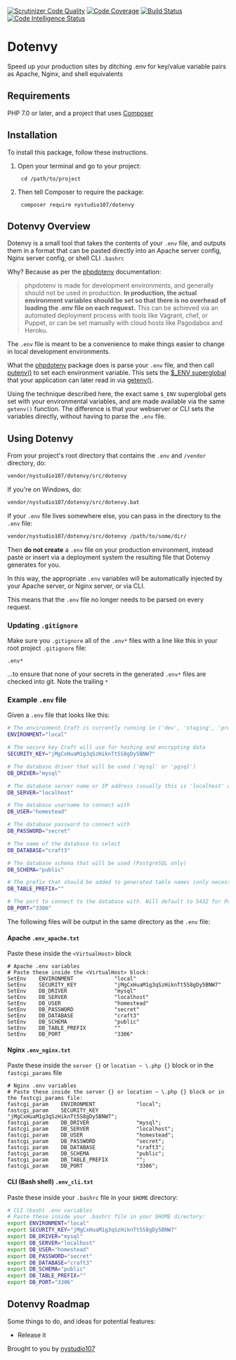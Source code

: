 [![Scrutinizer Code Quality](https://scrutinizer-ci.com/g/nystudio107/dotenvy/badges/quality-score.png?b=v1)](https://scrutinizer-ci.com/g/nystudio107/dotenvy/?branch=v1) [![Code Coverage](https://scrutinizer-ci.com/g/nystudio107/dotenvy/badges/coverage.png?b=v1)](https://scrutinizer-ci.com/g/nystudio107/dotenvy/?branch=v1) [![Build Status](https://scrutinizer-ci.com/g/nystudio107/dotenvy/badges/build.png?b=v1)](https://scrutinizer-ci.com/g/nystudio107/dotenvy/build-status/v1) [![Code Intelligence Status](https://scrutinizer-ci.com/g/nystudio107/dotenvy/badges/code-intelligence.svg?b=v1)](https://scrutinizer-ci.com/code-intelligence)

# Dotenvy

Speed up your production sites by ditching .env for key/value variable pairs as Apache, Nginx, and shell equivalents

## Requirements

PHP 7.0 or later, and a project that uses [Composer](https://getcomposer.org/)

## Installation

To install this package, follow these instructions.

1. Open your terminal and go to your project:

        cd /path/to/project

2. Then tell Composer to require the package:

        composer require nystudio107/dotenvy

## Dotenvy Overview

Dotenvy is a small tool that takes the contents of your `.env` file, and outputs them in a format that can be pasted directly into an Apache server config, Nginx server config, or shell CLI `.bashrc`

Why? Because as per the [phpdotenv](https://github.com/vlucas/phpdotenv) documentation:

> phpdotenv is made for development environments, and generally should not be used in production. **In production, the actual environment variables should be set so that there is no overhead of loading the .env file on each request.** This can be achieved via an automated deployment process with tools like Vagrant, chef, or Puppet, or can be set manually with cloud hosts like Pagodabox and Heroku.
  
  The `.env` file is meant to be a convenience to make things easier to change in local development environments.
  
  What the [phpdotenv](https://github.com/vlucas/phpdotenv) package does is parse your `.env` file, and then call [putenv()](http://php.net/manual/en/function.putenv.php) to set each environment variable. This sets the [$_ENV superglobal](http://php.net/manual/en/reserved.variables.environment.php) that your application can later read in via [getenv()](http://php.net/manual/en/function.getenv.php).
  
  Using the technique described here, the exact same `$_ENV` superglobal gets set with your environmental variables, and are made available via the same `getenv()` function. The difference is that your webserver or CLI sets the variables directly, without having to parse the `.env` file. 
  
## Using Dotenvy

From your project's root directory that contains the `.env` and `/vendor` directory, do:

```bash
vendor/nystudio107/dotenvy/src/dotenvy
```

If you're on Windows, do:
```bash
vendor/nystudio107/dotenvy/src/dotenvy.bat
```

If your `.env` file lives somewhere else, you can pass in the directory to the `.env` file:

```bash
vendor/nystudio107/dotenvy/src/dotenvy /path/to/some/dir/
```

Then **do not create** a `.env` file on your production environment, instead paste or insert via a deployment system the resulting file that Dotenvy generates for you.

In this way, the appropriate `.env` variables will be automatically injected by your Apache server, or Nginx server, or via CLI.

This means that the `.env` file no longer needs to be parsed on every request.

### Updating `.gitignore`

Make sure you `.gitignore` all of the `.env*` files with a line like this in your root project `.gitignore` file:

```
.env*
```
...to ensure that none of your secrets in the generated `.env*` files are checked into git. Note the trailing `*`

### Example `.env` file

Given a `.env` file that looks like this:

```bash
# The environment Craft is currently running in ('dev', 'staging', 'production', etc.)
ENVIRONMENT="local"

# The secure key Craft will use for hashing and encrypting data
SECURITY_KEY="jMgCxHuaM1g3qSzHiknTt5S8gDy5BNW7"

# The database driver that will be used ('mysql' or 'pgsql')
DB_DRIVER="mysql"

# The database server name or IP address (usually this is 'localhost' or '127.0.0.1')
DB_SERVER="localhost"

# The database username to connect with
DB_USER="homestead"

# The database password to connect with
DB_PASSWORD="secret"

# The name of the database to select
DB_DATABASE="craft3"

# The database schema that will be used (PostgreSQL only)
DB_SCHEMA="public"

# The prefix that should be added to generated table names (only necessary if multiple things are sharing the same database)
DB_TABLE_PREFIX=""

# The port to connect to the database with. Will default to 5432 for PostgreSQL and 3306 for MySQL.
DB_PORT="3306"
```

The following files will be output in the same directory as the `.env` file:

#### Apache `.env_apache.txt`

Paste these inside the `<VirtualHost>` block

```apacheconfig
# Apache .env variables
# Paste these inside the <VirtualHost> block:
SetEnv    ENVIRONMENT             "local"
SetEnv    SECURITY_KEY            "jMgCxHuaM1g3qSzHiknTt5S8gDy5BNW7"
SetEnv    DB_DRIVER               "mysql"
SetEnv    DB_SERVER               "localhost"
SetEnv    DB_USER                 "homestead"
SetEnv    DB_PASSWORD             "secret"
SetEnv    DB_DATABASE             "craft3"
SetEnv    DB_SCHEMA               "public"
SetEnv    DB_TABLE_PREFIX         ""
SetEnv    DB_PORT                 "3306"
```

#### Nginx `.env_nginx.txt`

Paste these inside the `server {}` or `location ~ \.php {}` block or in the `fastcgi_params` file

```apacheconfig
# Nginx .env variables
# Paste these inside the server {} or location ~ \.php {} block or in the fastcgi_params file:
fastcgi_param    ENVIRONMENT             "local";
fastcgi_param    SECURITY_KEY            "jMgCxHuaM1g3qSzHiknTt5S8gDy5BNW7";
fastcgi_param    DB_DRIVER               "mysql";
fastcgi_param    DB_SERVER               "localhost";
fastcgi_param    DB_USER                 "homestead";
fastcgi_param    DB_PASSWORD             "secret";
fastcgi_param    DB_DATABASE             "craft3";
fastcgi_param    DB_SCHEMA               "public";
fastcgi_param    DB_TABLE_PREFIX         "";
fastcgi_param    DB_PORT                 "3306";
```

#### CLI (Bash shell) `.env_cli.txt`

Paste these inside your `.bashrc` file in your `$HOME` directory:

```bash
# CLI (bash) .env variables
# Paste these inside your .bashrc file in your $HOME directory:
export ENVIRONMENT="local"
export SECURITY_KEY="jMgCxHuaM1g3qSzHiknTt5S8gDy5BNW7"
export DB_DRIVER="mysql"
export DB_SERVER="localhost"
export DB_USER="homestead"
export DB_PASSWORD="secret"
export DB_DATABASE="craft3"
export DB_SCHEMA="public"
export DB_TABLE_PREFIX=""
export DB_PORT="3306"
```

## Dotenvy Roadmap

Some things to do, and ideas for potential features:

* Release it

Brought to you by [nystudio107](https://nystudio107.com/)
